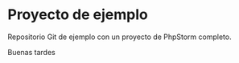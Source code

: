 # Proyecto de ejemplo

Repositorio Git de ejemplo con un proyecto de PhpStorm completo.

Buenas tardes